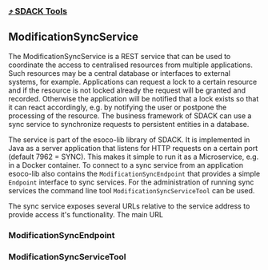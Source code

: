 ### [⤴](https://apps.timwhitlock.info/emoji/tables/unicode#emoji-modal)[ SDACK Tools](/tools.md)

## ModificationSyncService

The ModificationSyncService is a REST service that can be used to coordinate the access to centralised resources from multiple applications. Such resources may be a central database or interfaces to external systems, for example. Applications can request a lock to a certain resource and if the resource is not locked already the request will be granted and recorded. Otherwise the application will be notified that a lock exists so that it can react accordingly, e.g. by notifying the user or postpone the processing of the resource. The business framework of SDACK can use a sync service to synchronize requests to persistent entities in a database.

The service is part of the esoco-lib library of SDACK. It is implemented in Java as a server application that listens for HTTP requests on a certain port \(default 7962 = SYNC\). This makes it simple to run it as a Microservice, e.g. in a Docker container. To connect to a sync service from an application esoco-lib also contains the `ModificationSyncEndpoint` that provides a simple `Endpoint` interface to sync services. For the administration of running sync services the command line tool `ModificationSyncServiceTool` can be used.

The sync service exposes several URLs relative to the service address to provide access it's functionality. The main URL

### ModificationSyncEndpoint

### ModificationSyncServiceTool



